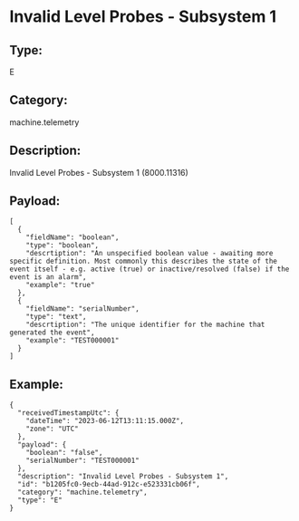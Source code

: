 # Invalid Level Probes - Subsystem 1

## Type:

E

## Category:

machine.telemetry

## Description: 

Invalid Level Probes - Subsystem 1 (8000.11316)

## Payload:

```
[
  {
    "fieldName": "boolean",
    "type": "boolean",
    "descrtiption": "An unspecified boolean value - awaiting more specific definition. Most commonly this describes the state of the event itself - e.g. active (true) or inactive/resolved (false) if the event is an alarm",
    "example": "true"
  },
  {
    "fieldName": "serialNumber",
    "type": "text",
    "descrtiption": "The unique identifier for the machine that generated the event",
    "example": "TEST000001"
  }
]
```

## Example:

```
{
  "receivedTimestampUtc": {
    "dateTime": "2023-06-12T13:11:15.000Z",
    "zone": "UTC"
  },
  "payload": {
    "boolean": "false",
    "serialNumber": "TEST000001"
  },
  "description": "Invalid Level Probes - Subsystem 1",
  "id": "b1205fc0-9ecb-44ad-912c-e523331cb06f",
  "category": "machine.telemetry",
  "type": "E"
}
```
